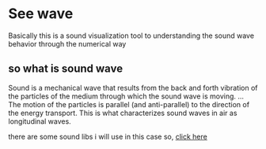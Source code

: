# See wave

Basically this is a sound visualization tool to understanding the sound wave behavior through the numerical way

## so what is sound wave

Sound is a mechanical wave that results from the back and forth vibration of the particles of the medium through which the sound wave is moving. ... The motion of the particles is parallel (and anti-parallel) to the direction of the energy transport. This is what characterizes sound waves in air as longitudinal waves.

there are some sound libs i will use in this case so,  [click here](https://superpowered.com/audio-library-list)
